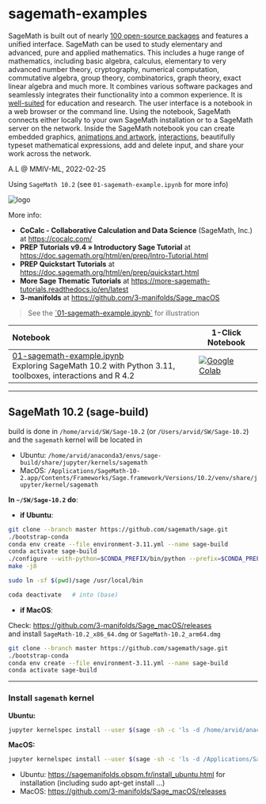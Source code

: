 # sagemath-examples

SageMath is built out of nearly [100 open-source packages](https://doc.sagemath.org/html/en/reference/spkg) and features a unified interface. SageMath can be used to study elementary and advanced, pure and applied mathematics. This includes a huge range of mathematics, including basic algebra, calculus, elementary to very advanced number theory, cryptography, numerical computation, commutative algebra, group theory, combinatorics, graph theory, exact linear algebra and much more. It combines various software packages and seamlessly integrates their functionality into a common experience. It is [well-suited](https://www.sagemath.org/library-stories.html) for education and research.
The user interface is a notebook in a web browser or the command line. Using the notebook, SageMath connects either locally to your own SageMath installation or to a SageMath server on the network. Inside the SageMath notebook you can create embedded graphics, [animations and artwork](https://wiki.sagemath.org/art),  [interactions](https://wiki.sagemath.org/interact), beautifully typeset mathematical expressions, add and delete input, and share your work across the network.

A.L @ MMIV-ML, 2022-02-25

Using `SageMath 10.2` (see `01-sagemath-example.ipynb` for more info)

![logo](https://www.sagemath.org/pix/logo_sagemath+icon_oldstyle.png)

More info:
- **CoCalc - Collaborative Calculation and Data Science** (SageMath, Inc.) at https://cocalc.com/
- **PREP Tutorials v9.4 » Introductory Sage Tutorial** at https://doc.sagemath.org/html/en/prep/Intro-Tutorial.html
- **PREP Quickstart Tutorials** at https://doc.sagemath.org/html/en/prep/quickstart.html
- **More Sage Thematic Tutorials** at https://more-sagemath-tutorials.readthedocs.io/en/latest
- **3-manifolds** at https://github.com/3-manifolds/Sage_macOS


> See the [´01-sagemath-example.ipynb`](https://nbviewer.org/github/arvidl/sagemath-examples/blob/master/01-sagemath-example.ipynb) for illustration

<!--
## Install sage 9.4 using Anaconda (not always working)
```
conda create -n sage python=3.8
conda activate sage
conda config --add channels conda-forge
conda install sage=9.4
```


## Install sage 9.4 using linux/64bit binary download  (recommended)
Download `sage-9.4-Ubuntu_20.04-x86_64.tar.bz2`from http://mirrors.mit.edu/sage/linux/64bit/index.html to your ~/SW
```
cd ~/SW
tar -xjf sage-9.4-Ubuntu_20.04-x86_64.tar.bz2

# Add the following two lines to your `.bashrc` file in your home directory:

# Sage v. 9.4
export PATH="$PATH:/home/arvid/SW/SageMath"

# To start a Jupyter Notebook instead of a Sage console, run the command:

> sage -n jupyter
```

###  Setting up SageMath as a Jupyter kernel in an existing Jupyter notebook or JupyterLab installation


```
jupyter kernelspec install --user /home/arvid/SW/SageMath/local/share/jupyter/kernels/sagemath
```

then use the generated kernel `SageMath 9.4` to access Sage functionality from a Jupyter notebook

To install a python package or library, say `pandas` and `jupyterlab` in the sage kernel:

```
> sage --pip install pandas
> sage --pip install jupyterlab
```


## Install sage 9.5rc4 Jan 24, 2022 using PyPI (might not work)
```
conda create -n sage95rc4 python=3.9
conda activate sage95rc4
pip install sagemath-standard==9.5rc4
```

## Remove `sage` environment
```
conda deactivate
conda env remove -n sage
```

## Install SageMath 9.0 in Ubuntu 20.04 using apt

```
sudo apt install sagemath
```

## Install SageMath 9.5 from source in Ubuntu 20.04
https://sagemanifolds.obspm.fr/install_ubuntu.html

First, install the dependencies, i.e. the Ubuntu packages required to build SageMath: simply open a terminal and type the single (long) line
```
sudo apt-get install bc binutils bzip2 ca-certificates cliquer cmake curl ecl eclib-tools fflas-ffpack flintqs g++ gengetopt git gfan gfortran glpk-utils gmp-ecm lcalc libatomic-ops-dev libboost-dev libbraiding-dev libbrial-dev libbrial-groebner-dev libbz2-dev libcdd-dev libcdd-tools libcliquer-dev libcurl4-openssl-dev libec-dev libecm-dev libffi-dev libflint-arb-dev libflint-dev libfreetype6-dev libgc-dev libgd-dev libgf2x-dev libgiac-dev libgivaro-dev libglpk-dev libgmp-dev libgsl-dev libhomfly-dev libiml-dev liblfunction-dev liblrcalc-dev liblzma-dev libm4rie-dev libmpc-dev libmpfi-dev libmpfr-dev libncurses5-dev libntl-dev libopenblas-dev libpari-dev libpcre3-dev libplanarity-dev libppl-dev libprimesieve-dev libpython3-dev libqhull-dev libreadline-dev librw-dev libsingular4-dev libsqlite3-dev libssl-dev libsuitesparse-dev libsymmetrica2-dev libz-dev libzmq3-dev libzn-poly-dev m4 make nauty openssl palp pari-doc pari-elldata pari-galdata pari-galpol pari-gp2c pari-seadata patch perl pkg-config planarity ppl-dev python3-distutils r-base-dev r-cran-lattice singular sqlite3 sympow tachyon tar tox xcas xz-utils xz-utils
```
To benefit from extra functionalities when running SageMath (e.g. exporting a Jupyter notebook to pdf), it is recommended to install some additional Ubuntu packages:
```
sudo apt-get install texlive-latex-extra texlive-xetex latexmk pandoc dvipng
```
Then you can download SageMath 9.5 sources and launch the build by typing

```
conda deactive  # If conda environment e.g. (base) is installed
```
then:
```
git clone --branch master https://github.com/sagemath/sage.git
cd sage
make configure
./configure
MAKE="make -j8" make
```
The last command launches the build in parallel on 8 threads (as specified by -j8); adapt to your CPU (usually you may choose a number of threads that is twice the number of cores of your CPU). The build time is about half an hour on a modern CPU. Once it is finished, you can run
```
./sage -n
```
A Jupyter page should then open in your browser. Click on "New" and select "SageMath 9.5" to open a Jupyter notebook with a SageMath kernel.

-->


| Notebook    |      1-Click Notebook      |
|:----------|------|
|  [01-sagemath-example.ipynb](https://nbviewer.jupyter.org/github/arvidl/sagemath-examples/blob/master/01-sagemath-example.ipynb)<br> Exploring SageMath 10.2 with Python 3.11, toolboxes, interactions and R 4.2   | [![Google Colab](https://colab.research.google.com/assets/colab-badge.svg)](https://colab.research.google.com/github/arvidl/sagemath-examples/blob/master/01-sagemath-example.ipynb)|


----

## SageMath 10.2 (sage-build)

build is done in `/home/arvid/SW/Sage-10.2`  (or `/Users/arvid/SW/Sage-10.2`)
and the `sagemath` kernel will be located in 
- Ubuntu: `/home/arvid/anaconda3/envs/sage-build/share/jupyter/kernels/sagemath`
- MacOS: `/Applications/SageMath-10-2.app/Contents/Frameworks/Sage.framework/Versions/10.2/venv/share/jupyter/kernel/sagemath`

**In `~/SW/Sage-10.2` do**:

- **if Ubuntu**:
```bash
git clone --branch master https://github.com/sagemath/sage.git
./bootstrap-conda
conda env create --file environment-3.11.yml --name sage-build
conda activate sage-build
./configure --with-python=$CONDA_PREFIX/bin/python --prefix=$CONDA_PREF
make -j8
```
```bash
sudo ln -sf $(pwd)/sage /usr/local/bin
```
```bash
coda deactivate   # into (base)
```

- **if MacOS**:

Check: https://github.com/3-manifolds/Sage_macOS/releases <br>
and install `SageMath-10.2_x86_64.dmg` or `SageMath-10.2_arm64.dmg`

```bash
git clone --branch master https://github.com/sagemath/sage.git
./bootstrap-conda
conda env create --file environment-3.11.yml --name sage-build
conda activate sage-build
```

----

### Install `sagemath` kernel

**Ubuntu:**
```bash
jupyter kernelspec install --user $(sage -sh -c 'ls -d /home/arvid/anaconda3/envs/sage-build/share/jupyter/kernels/sagemath') --name sagemath-10.2
```
**MacOS:**
```bash
jupyter kernelspec install --user $(sage -sh -c 'ls -d /Applications/SageMath-10-2.app/Contents/Frameworks/Sage.framework/Versions/10.2/venv/share/jupyter/kernel/sagemath') --name sagemath-10.2
```

- Ubuntu: https://sagemanifolds.obspm.fr/install_ubuntu.html for installation (including sudo apt-get install ...)
- MacOS: https://github.com/3-manifolds/Sage_macOS/releases



